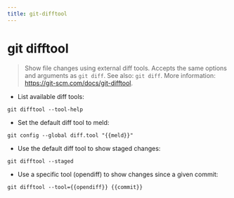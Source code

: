 ```yaml
---
title: git-difftool
---
```

# git difftool

> Show file changes using external diff tools. Accepts the same options and arguments as `git diff`.
> See also: `git diff`.
> More information: <https://git-scm.com/docs/git-difftool>.

- List available diff tools:

`git difftool --tool-help`

- Set the default diff tool to meld:

`git config --global diff.tool "{{meld}}"`

- Use the default diff tool to show staged changes:

`git difftool --staged`

- Use a specific tool (opendiff) to show changes since a given commit:

`git difftool --tool={{opendiff}} {{commit}}`
